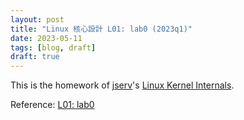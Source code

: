 ```yaml
---
layout: post
title: "Linux 核心設計 L01: lab0 (2023q1)"
date: 2023-05-11
tags: [blog, draft]
draft: true
---
```


This is the homework of [jserv](https://github.com/jserv)'s [Linux Kernel Internals](https://wiki.csie.ncku.edu.tw/linux/schedule).

Reference: [L01: lab0](https://hackmd.io/@sysprog/linux2023-lab0)

<!--more-->

